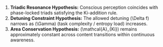 1. **Triadic Resonance Hypothesis:** Conscious perception coincides with phase-locked triads satisfying the Ki-addition rule.
2. **Detuning Constraint Hypothesis:** The allowed detuning (\Delta f) narrows as (\Gamma) (task complexity / entropy load) increases.
3. **Area Conservation Hypothesis:** (\mathcal{A}_{Ki}) remains approximately constant across content transitions within continuous awareness.
